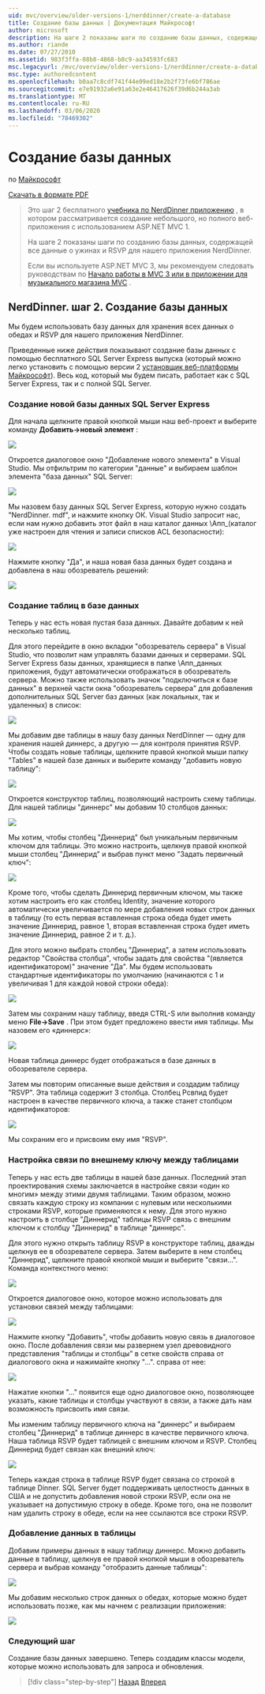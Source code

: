 ```yaml
---
uid: mvc/overview/older-versions-1/nerddinner/create-a-database
title: Создание базы данных | Документация Майкрософт
author: microsoft
description: На шаге 2 показаны шаги по созданию базы данных, содержащей все данные о ужинах и RSVP для нашего приложения NerdDinner.
ms.author: riande
ms.date: 07/27/2010
ms.assetid: 983f3ffa-08b8-4868-b8c9-aa34593fc683
msc.legacyurl: /mvc/overview/older-versions-1/nerddinner/create-a-database
msc.type: authoredcontent
ms.openlocfilehash: b0aa7c8cdf741f44e09ed18e2b2f73fe6bf786ae
ms.sourcegitcommit: e7e91932a6e91a63e2e46417626f39d6b244a3ab
ms.translationtype: MT
ms.contentlocale: ru-RU
ms.lasthandoff: 03/06/2020
ms.locfileid: "78469302"
---
```

# <a name="create-a-database"></a>Создание базы данных

по [Майкрософт](https://github.com/microsoft)

[Скачать в формате PDF](http://aspnetmvcbook.s3.amazonaws.com/aspnetmvc-nerdinner_v1.pdf)

> Это шаг 2 бесплатного [учебника по NerdDinner приложению](introducing-the-nerddinner-tutorial.md) , в котором рассматривается создание небольшого, но полного веб-приложения с использованием ASP.NET MVC 1.
> 
> На шаге 2 показаны шаги по созданию базы данных, содержащей все данные о ужинах и RSVP для нашего приложения NerdDinner.
> 
> Если вы используете ASP.NET MVC 3, мы рекомендуем следовать руководствам по [Начало работы в MVC 3 или в приложении для](../../older-versions/getting-started-with-aspnet-mvc3/cs/intro-to-aspnet-mvc-3.md) [музыкального магазина MVC](../../older-versions/mvc-music-store/mvc-music-store-part-1.md) .

## <a name="nerddinner-step-2-creating-the-database"></a>NerdDinner. шаг 2. Создание базы данных

Мы будем использовать базу данных для хранения всех данных о обедах и RSVP для нашего приложения NerdDinner.

Приведенные ниже действия показывают создание базы данных с помощью бесплатного SQL Server Express выпуска (который можно легко установить с помощью версии 2 [установщик веб-платформы Майкрософт](https://www.microsoft.com/web/downloads/platform.aspx)). Весь код, который мы будем писать, работает как с SQL Server Express, так и с полной SQL Server.

### <a name="creating-a-new-sql-server-express-database"></a>Создание новой базы данных SQL Server Express

Для начала щелкните правой кнопкой мыши наш веб-проект и выберите команду **Добавить-&gt;новый элемент** :

![](create-a-database/_static/image1.png)

Откроется диалоговое окно "Добавление нового элемента" в Visual Studio. Мы отфильтрим по категории "данные" и выбираем шаблон элемента "база данных" SQL Server:

![](create-a-database/_static/image2.png)

Мы назовем базу данных SQL Server Express, которую нужно создать "NerdDinner. mdf", и нажмите кнопку ОК. Visual Studio запросит нас, если нам нужно добавить этот файл в наш каталог данных \Апп\_(каталог уже настроен для чтения и записи списков ACL безопасности):

![](create-a-database/_static/image3.png)

Нажмите кнопку "Да", и наша новая база данных будет создана и добавлена в наш обозреватель решений:

![](create-a-database/_static/image4.png)

### <a name="creating-tables-within-our-database"></a>Создание таблиц в базе данных

Теперь у нас есть новая пустая база данных. Давайте добавим к ней несколько таблиц.

Для этого перейдите в окно вкладки "обозреватель сервера" в Visual Studio, что позволит нам управлять базами данных и серверами. SQL Server Express базы данных, хранящиеся в папке \Апп\_данных приложения, будут автоматически отображаться в обозреватель сервера. Можно также использовать значок "подключиться к базе данных" в верхней части окна "обозреватель сервера" для добавления дополнительных SQL Server баз данных (как локальных, так и удаленных) в список:

![](create-a-database/_static/image5.png)

Мы добавим две таблицы в нашу базу данных NerdDinner — одну для хранения нашей диннерс, а другую — для контроля принятия RSVP. Чтобы создать новые таблицы, щелкните правой кнопкой мыши папку "Tables" в нашей базе данных и выберите команду "добавить новую таблицу":

![](create-a-database/_static/image6.png)

Откроется конструктор таблиц, позволяющий настроить схему таблицы. Для нашей таблицы "диннерс" мы добавим 10 столбцов данных:

![](create-a-database/_static/image7.png)

Мы хотим, чтобы столбец "Диннерид" был уникальным первичным ключом для таблицы. Это можно настроить, щелкнув правой кнопкой мыши столбец "Диннерид" и выбрав пункт меню "Задать первичный ключ":

![](create-a-database/_static/image8.png)

Кроме того, чтобы сделать Диннерид первичным ключом, мы также хотим настроить его как столбец Identity, значение которого автоматически увеличивается по мере добавления новых строк данных в таблицу (то есть первая вставленная строка обеда будет иметь значение Диннерид, равное 1, вторая вставленная строка будет иметь значение Диннерид, равное 2 и т. д.).

Для этого можно выбрать столбец "Диннерид", а затем использовать редактор "Свойства столбца", чтобы задать для свойства "(является идентификатором)" значение "Да". Мы будем использовать стандартные идентификаторы по умолчанию (начинаются с 1 и увеличивая 1 для каждой новой строки обеда):

![](create-a-database/_static/image9.png)

Затем мы сохраним нашу таблицу, введя CTRL-S или выполнив команду меню **File-&gt;Save** . При этом будет предложено ввести имя таблицы. Мы назовем его «диннерс»:

![](create-a-database/_static/image10.png)

Новая таблица диннерс будет отображаться в базе данных в обозревателе сервера.

Затем мы повторим описанные выше действия и создадим таблицу "RSVP". Эта таблица содержит 3 столбца. Столбец Рсвпид будет настроен в качестве первичного ключа, а также станет столбцом идентификаторов:

![](create-a-database/_static/image11.png)

Мы сохраним его и присвоим ему имя "RSVP".

### <a name="setting-up-a-foreign-key-relationship-between-tables"></a>Настройка связи по внешнему ключу между таблицами

Теперь у нас есть две таблицы в нашей базе данных. Последний этап проектирования схемы заключается в настройке связи «один ко многим» между этими двумя таблицами. Таким образом, можно связать каждую строку из компании с нулевым или несколькими строками RSVP, которые применяются к нему. Для этого нужно настроить в столбце "Диннерид" таблицы RSVP связь с внешним ключом к столбцу "Диннерид" в таблице "диннерс".

Для этого нужно открыть таблицу RSVP в конструкторе таблиц, дважды щелкнув ее в обозревателе сервера. Затем выберите в нем столбец "Диннерид", щелкните правой кнопкой мыши и выберите "связи...". Команда контекстного меню:

![](create-a-database/_static/image12.png)

Откроется диалоговое окно, которое можно использовать для установки связей между таблицами:

![](create-a-database/_static/image13.png)

Нажмите кнопку "Добавить", чтобы добавить новую связь в диалоговое окно. После добавления связи мы развернем узел древовидного представления "таблицы и столбцы" в сетке свойств справа от диалогового окна и нажимайте кнопку "...". справа от нее:

![](create-a-database/_static/image14.png)

Нажатие кнопки "..." появится еще одно диалоговое окно, позволяющее указать, какие таблицы и столбцы участвуют в связи, а также дать нам возможность присвоить имя связи.

Мы изменим таблицу первичного ключа на "диннерс" и выбираем столбец "Диннерид" в таблице диннерс в качестве первичного ключа. Наша таблица RSVP будет таблицей с внешним ключом и RSVP. Столбец Диннерид будет связан как внешний ключ:

![](create-a-database/_static/image15.png)

Теперь каждая строка в таблице RSVP будет связана со строкой в таблице Dinner. SQL Server будет поддерживать целостность данных в США и не допустить добавления новой строки RSVP, если она не указывает на допустимую строку в обеде. Кроме того, она не позволит нам удалить строку в обеде, если на нее ссылаются все строки RSVP.

### <a name="adding-data-to-our-tables"></a>Добавление данных в таблицы

Добавим примеры данных в нашу таблицу диннерс. Можно добавить данные в таблицу, щелкнув ее правой кнопкой мыши в обозреватель сервера и выбрав команду "отобразить данные таблицы":

![](create-a-database/_static/image16.png)

Мы добавим несколько строк данных о обедах, которые можно будет использовать позже, как мы начнем с реализации приложения:

![](create-a-database/_static/image17.png)

### <a name="next-step"></a>Следующий шаг

Создание базы данных завершено. Теперь создадим классы модели, которые можно использовать для запроса и обновления.

> [!div class="step-by-step"]
> [Назад](create-a-new-aspnet-mvc-project.md)
> [Вперед](build-a-model-with-business-rule-validations.md)
